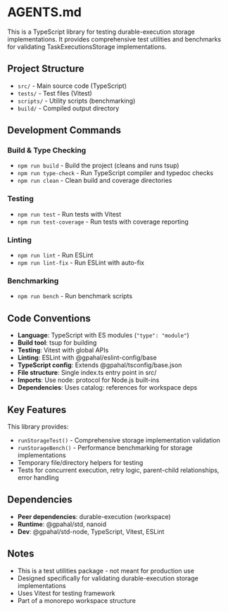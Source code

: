 # AGENTS.md

This is a TypeScript library for testing durable-execution storage implementations. It provides comprehensive test utilities and benchmarks for validating TaskExecutionsStorage implementations.

## Project Structure

- `src/` - Main source code (TypeScript)
- `tests/` - Test files (Vitest)
- `scripts/` - Utility scripts (benchmarking)
- `build/` - Compiled output directory

## Development Commands

### Build & Type Checking

- `npm run build` - Build the project (cleans and runs tsup)
- `npm run type-check` - Run TypeScript compiler and typedoc checks
- `npm run clean` - Clean build and coverage directories

### Testing

- `npm run test` - Run tests with Vitest
- `npm run test-coverage` - Run tests with coverage reporting

### Linting

- `npm run lint` - Run ESLint
- `npm run lint-fix` - Run ESLint with auto-fix

### Benchmarking

- `npm run bench` - Run benchmark scripts

## Code Conventions

- **Language**: TypeScript with ES modules (`"type": "module"`)
- **Build tool**: tsup for building
- **Testing**: Vitest with global APIs
- **Linting**: ESLint with @gpahal/eslint-config/base
- **TypeScript config**: Extends @gpahal/tsconfig/base.json
- **File structure**: Single index.ts entry point in src/
- **Imports**: Use node: protocol for Node.js built-ins
- **Dependencies**: Uses catalog: references for workspace deps

## Key Features

This library provides:

- `runStorageTest()` - Comprehensive storage implementation validation
- `runStorageBench()` - Performance benchmarking for storage implementations
- Temporary file/directory helpers for testing
- Tests for concurrent execution, retry logic, parent-child relationships, error handling

## Dependencies

- **Peer dependencies**: durable-execution (workspace)
- **Runtime**: @gpahal/std, nanoid
- **Dev**: @gpahal/std-node, TypeScript, Vitest, ESLint

## Notes

- This is a test utilities package - not meant for production use
- Designed specifically for validating durable-execution storage implementations
- Uses Vitest for testing framework
- Part of a monorepo workspace structure
